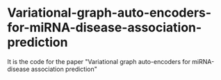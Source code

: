 # Variational-graph-auto-encoders-for-miRNA-disease-association-prediction
It is the code for the paper "Variational graph auto-encoders for miRNA-disease association prediction"
